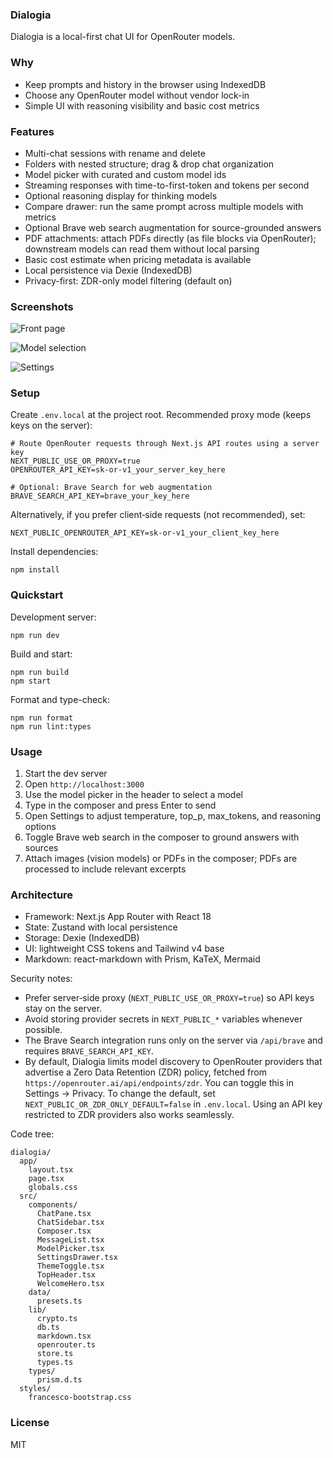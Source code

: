 ### Dialogia

Dialogia is a local-first chat UI for OpenRouter models.

### Why

- Keep prompts and history in the browser using IndexedDB
- Choose any OpenRouter model without vendor lock-in
- Simple UI with reasoning visibility and basic cost metrics

### Features

- Multi-chat sessions with rename and delete
- Folders with nested structure; drag & drop chat organization
- Model picker with curated and custom model ids
- Streaming responses with time-to-first-token and tokens per second
- Optional reasoning display for thinking models
- Compare drawer: run the same prompt across multiple models with metrics
- Optional Brave web search augmentation for source-grounded answers
- PDF attachments: attach PDFs directly (as file blocks via OpenRouter); downstream models can read them without local parsing
- Basic cost estimate when pricing metadata is available
- Local persistence via Dexie (IndexedDB)
- Privacy-first: ZDR-only model filtering (default on)

### Screenshots

![Front page](assets/frontpage.png)

![Model selection](assets/model-selection.png)

![Settings](assets/settings.png)

### Setup

Create `.env.local` at the project root. Recommended proxy mode (keeps keys on the server):

```
# Route OpenRouter requests through Next.js API routes using a server key
NEXT_PUBLIC_USE_OR_PROXY=true
OPENROUTER_API_KEY=sk-or-v1_your_server_key_here

# Optional: Brave Search for web augmentation
BRAVE_SEARCH_API_KEY=brave_your_key_here
```

Alternatively, if you prefer client‑side requests (not recommended), set:

```
NEXT_PUBLIC_OPENROUTER_API_KEY=sk-or-v1_your_client_key_here
```

Install dependencies:

```
npm install
```

### Quickstart

Development server:

```
npm run dev
```

Build and start:

```
npm run build
npm start
```

Format and type-check:

```
npm run format
npm run lint:types
```

### Usage

1. Start the dev server
2. Open `http://localhost:3000`
3. Use the model picker in the header to select a model
4. Type in the composer and press Enter to send
5. Open Settings to adjust temperature, top_p, max_tokens, and reasoning options
6. Toggle Brave web search in the composer to ground answers with sources
7. Attach images (vision models) or PDFs in the composer; PDFs are processed to include relevant excerpts

### Architecture

- Framework: Next.js App Router with React 18
- State: Zustand with local persistence
- Storage: Dexie (IndexedDB)
- UI: lightweight CSS tokens and Tailwind v4 base
- Markdown: react-markdown with Prism, KaTeX, Mermaid

Security notes:

- Prefer server‑side proxy (`NEXT_PUBLIC_USE_OR_PROXY=true`) so API keys stay on the server.
- Avoid storing provider secrets in `NEXT_PUBLIC_*` variables whenever possible.
- The Brave Search integration runs only on the server via `/api/brave` and requires `BRAVE_SEARCH_API_KEY`.
- By default, Dialogia limits model discovery to OpenRouter providers that advertise a Zero Data
  Retention (ZDR) policy, fetched from `https://openrouter.ai/api/endpoints/zdr`. You can toggle
  this in Settings → Privacy. To change the default, set `NEXT_PUBLIC_OR_ZDR_ONLY_DEFAULT=false` in
  `.env.local`. Using an API key restricted to ZDR providers also works seamlessly.

Code tree:

```
dialogia/
  app/
    layout.tsx
    page.tsx
    globals.css
  src/
    components/
      ChatPane.tsx
      ChatSidebar.tsx
      Composer.tsx
      MessageList.tsx
      ModelPicker.tsx
      SettingsDrawer.tsx
      ThemeToggle.tsx
      TopHeader.tsx
      WelcomeHero.tsx
    data/
      presets.ts
    lib/
      crypto.ts
      db.ts
      markdown.tsx
      openrouter.ts
      store.ts
      types.ts
    types/
      prism.d.ts
  styles/
    francesco-bootstrap.css
```

### License

MIT
